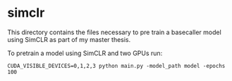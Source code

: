 # simclr

This directory contains the files necessary to pre train a basecaller model using SimCLR as part of my master thesis. 

To pretrain a model using SimCLR and two GPUs run:

```
CUDA_VISIBLE_DEVICES=0,1,2,3 python main.py -model_path model -epochs 100
```
